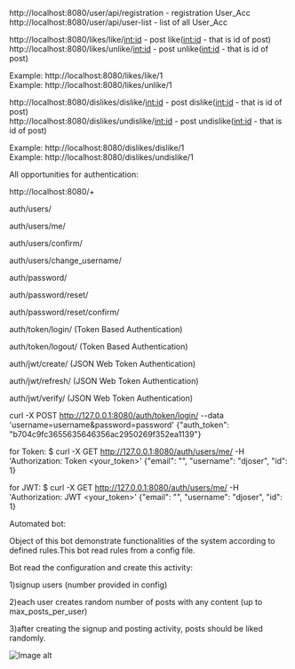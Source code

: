 http://localhost:8080/user/api/registration - registration User_Acc
http://localhost:8080/user/api/user-list - list of all User_Acc

http://localhost:8080/likes/like/<int:id> - post like(<int:id> - that is id of post)              
http://localhost:8080/likes/unlike/<int:id> - post unlike(<int:id> - that is id of post)

Example: http://localhost:8080/likes/like/1                     
Example: http://localhost:8080/likes/unlike/1

http://localhost:8080/dislikes/dislike/<int:id> - post dislike(<int:id> - that is id of post)              
http://localhost:8080/dislikes/undislike/<int:id> - post undislike(<int:id> - that is id of post)

Example: http://localhost:8080/dislikes/dislike/1                     
Example: http://localhost:8080/dislikes/undislike/1


All opportunities for authentication:

http://localhost:8080/+

auth/users/

auth/users/me/

auth/users/confirm/

auth/users/change_username/

auth/password/

auth/password/reset/

auth/password/reset/confirm/

auth/token/login/ (Token Based Authentication)

auth/token/logout/ (Token Based Authentication)

auth/jwt/create/ (JSON Web Token Authentication)

auth/jwt/refresh/ (JSON Web Token Authentication)

auth/jwt/verify/ (JSON Web Token Authentication)


curl -X POST http://127.0.0.1:8080/auth/token/login/ --data 'username=username&password=password'
{"auth_token": "b704c9fc3655635646356ac2950269f352ea1139"}

for Token:
$ curl -X GET http://127.0.0.1:8080/auth/users/me/ -H 'Authorization: Token <your_token>'
{"email": "", "username": "djoser", "id": 1}

for JWT:
$ curl -X GET http://127.0.0.1:8080/auth/users/me/ -H 'Authorization: JWT <your_token>'
{"email": "", "username": "djoser", "id": 1}


Automated bot:

Object of this bot demonstrate functionalities of the system according to defined rules.This bot read rules from a config file.

Bot read the configuration and create this activity:

1)signup users (number provided in config)

2)each user creates random number of posts with any content (up to max_posts_per_user)

3)after creating the signup and posting activity, posts should be liked randomly.


![Image alt](https://github.com/SergiyShekera/social_network/blob/master/Screenshots/screenshot_1.png)

